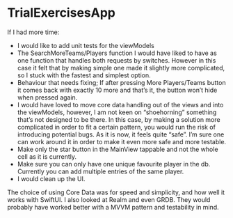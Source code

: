 # TrialExercisesApp

If I had more time:

- I would like to add unit tests for the viewModels
- The SearchMoreTeams/Players function I would have liked to have as one function that handles both requests by switches. However in this case it felt that by making simple one made it slightly more complicated, so I stuck with the fastest and simplest option. 
- Behaviour that needs fixing; If after pressing More Players/Teams button it comes back with exactly 10 more and that’s it, the button won’t hide when pressed again.
- I would have loved to move core data handling out of the views and into the viewModels, however, I am not keen on “shoehorning” something that’s not designed to be there. In this case, by making a solution more complicated in order to fit a certain pattern, you would run the risk of introducing potential bugs. As it is now, it feels quite “safe”. I’m sure one can work around it in order to make it even more safe and more testable. 
- Make only the star button in the MainView tappable and not the whole cell as it is currently.
- Make sure you can only have one unique favourite player in the db. Currently you can add multiple entries of the same player.
- I would clean up the UI.

The choice of using Core Data was for speed and simplicity, and how well it works with SwiftUI. I also looked at Realm and even GRDB. They would probably have worked better with a MVVM pattern and testability in mind.
